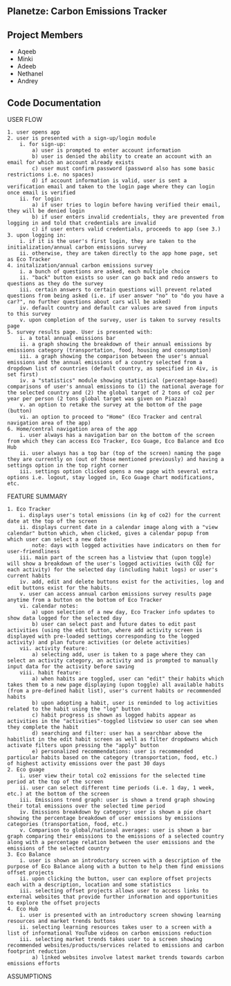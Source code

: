 ## Planetze: Carbon Emissions Tracker

## Project Members

- Aqeeb
- Minki
- Adeeb
- Nethanel
- Andrey

## Code Documentation

USER FLOW

 	1. user opens app  
	2. user is presented with a sign-up/login module  
		i. for sign-up:  
			a) user is prompted to enter account information  
			b) user is denied the ability to create an account with an email for which an account already exists  
			c) user must confirm password (password also has some basic restrictions i.e. no spaces)  
			d) if account information is valid, user is sent a verification email and taken to the login page where they can login once email is verified  
		ii. for login:  
			a) if user tries to login before having verified their email, they will be denied login  
			b) if user enters invalid credentials, they are prevented from logging in and told that credentials are invalid  
			c) if user enters valid credentials, proceeds to app (see 3.)  
	3. upon logging in:  
		i. if it is the user's first login, they are taken to the initialization/annual carbon emissions survey  
		ii. otherwise, they are taken directly to the app home page, set as Eco Tracker  
	4. initalization/annual carbon emissions survey  
		i. a bunch of questions are asked, each multiple choice  
		ii. "back" button exists so user can go back and redo answers to questions as they do the survey  
		iii. certain answers to certain questions will prevent related questions from being asked (i.e. if user answer "no" to "do you have a car?", no further questions about cars will be asked)  
		iv. default country and default car values are saved from inputs to this survey  
		v. upon completion of the survey, user is taken to survey results page  
	5. survey results page. User is presented with:  
		i. a total annual emissions bar  
		ii. a graph showing the breakdown of their annual emissions by emissions category (transportation, food, housing and consumption)  
		iii. a graph showing the comparison between the user's annual emissions and the annual emissions of a country selected from a dropdown list of countries (default country, as specified in 4iv, is set first)  
		iv. a "statistics" module showing statistical (percentage-based) comparisons of user's annual emissions to (1) the national average for the selected country and (2) the global target of 2 tons of co2 per year per person (2 tons global target was given on Piazza)  
		v. an option to retake the survey at the bottom of the page (button)  
		vi. an option to proceed to "Home" (Eco Tracker and central navigation area of the app)  
	6. Home/central navigation area of the app  
		i. user always has a navigation bar on the bottom of the screen from which they can access Eco Tracker, Eco Guage, Eco Balance and Eco Hub  
		ii. user always has a top bar (top of the screen) naming the page they are currently on (out of those mentioned previously) and having a settings option in the top right corner  
		iii. settings option clicked opens a new page with several extra options i.e. logout, stay logged in, Eco Guage chart modifications, etc.  

FEATURE SUMMARY

	1. Eco Tracker
  		i. displays user's total emissions (in kg of co2) for the current date at the top of the screen
  		ii. displays current date in a calendar image along with a "view calendar" button which, when clicked, gives a calendar popup from which user can select a new date
  			note: days with logged activities have indicators on them for user-friendliness
  		iii. main part of the screen has a listview that (upon toggle) will show a breakdown of the user's logged activities (with CO2 for each activity) for the selected day (including habit logs) or user's current habits
  		iv. add, edit and delete buttons exist for the activities, log and edit buttons exist for the habits.
  		v. user can access annual carbon emissions survey results page anytime from a button on the bottom of Eco Tracker
  		vi. calendar notes:
  			a) upon selection of a new day, Eco Tracker info updates to show data logged for the selected day
  			b) user can select past and future dates to edit past activities (using the edit button, where add activity screen is displayed with pre-loaded settings corresponding to the logged activity) and plan future activities (or delete activities)
  		vii. activity feature:
  			a) selecting add, user is taken to a page where they can select an activity category, an activity and is prompted to manually input data for the activity before saving
  		viii. habit feature:
  			a) when habits are toggled, user can "edit" their habits which takes them to a new page displaying (upon toggle) all available habits (from a pre-defined habit list), user's current habits or recommended habits
  			b) upon adopting a habit, user is reminded to log activities related to the habit using the "log" button
  			c) habit progress is shown as logged habits appear as activities in the "activities"-toggled listview so user can see when they complete the habit
  			d) searching and filter: user has a searchbar above the habitlist in the edit habit screen as well as filter dropdowns which activate filters upon pressing the "apply" button
  			e) personalized recommendations: user is recommended particular habits based on the category (transportation, food, etc.) of highest activity emissions over the past 30 days
  	2. Eco guage
  		i. user view their total co2 emissions for the selected time period at the top of the screen
  		ii. user can select different time periods (i.e. 1 day, 1 week, etc.) at the bottom of the screen
  		iii. Emissions trend graph: user is shown a trend graph showing their total emissions over the selected time period
  		iv. Emissions breakdown by category: user is shown a pie chart showing the percentage breakdown of user emissions by emissions categories (transportation, food, etc.)
  		v. Comparison to global/national averages: user is shown a bar graph comparing their emissions to the emissions of a selected country along with a percentage relation between the user emissions and the emissions of the selected country
  	3. Eco Balance
  		i. user is shown an introductory screen with a description of the purpose of Eco Balance along with a button to help them find emissions offset projects
  		ii. upon clicking the button, user can explore offset projects each with a description, location and some statistics
  		iii. selecting offset projects allows user to access links to external websites that provide further information and opportunities to explore the offset projects
  	4. Eco Hub
  		i. user is presented with an introductory screen showing learning resources and market trends buttons
  		ii. selecting learning resources takes user to a screen with a list of informational YouTube videos on carbon emissions reduction
  		iii. selecting market trends takes user to a screen showing recommended websites/products/services related to emissions and carbon footprint reduction
  			a) linked websites involve latest market trends towards carbon emissions efforts

ASSUMPTIONS

	